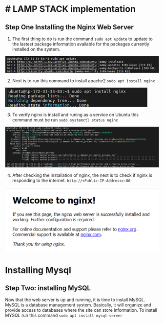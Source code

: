 #   #   LAMP STACK implementation

##   Step One    Installing the Nginx Web Server

1.  The first thing to do is run the command `sudo apt update` to update to the lastest  package information available for the packages currently installed on the system.

![Alt text](<images_4/Screenshot 2024-01-19 232452.png>)

2.  Next is to run this command to install apache2 `sudo apt install nginx`

![Alt text](<images_4/Screenshot 2024-01-19 232826.png>)

3.  To verify nginx is install and runing as a service on Ubuntu this command must be run `sudo systemctl status nginx`

![Alt text](<images_4/Screenshot 2024-01-20 002809.png>)

4.  After checking the installation of nginx, the next is to check if nginx is responding to the internet. `http://<Public-IP-Address>:80`

![Alt text](<images_4/Screenshot 2024-01-20 003121.png>)


#   Installing Mysql

##  Step Two: installing MySQL

Now that the web server is up and running, it is time to install MySQL. MySQL is a database management system. Basically, it will organize and provide access to databases where the site can store information. To install
MYSQL run this command `sudo apt install mysql-server`